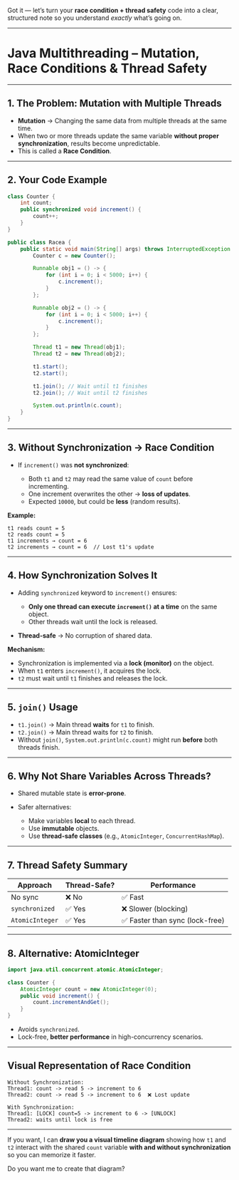 Got it — let’s turn your **race condition + thread safety** code into a clear, structured note so you understand *exactly* what’s going on.

---

# **Java Multithreading – Mutation, Race Conditions & Thread Safety**

---

## **1. The Problem: Mutation with Multiple Threads**

* **Mutation** → Changing the same data from multiple threads at the same time.
* When two or more threads update the same variable **without proper synchronization**, results become unpredictable.
* This is called a **Race Condition**.

---

## **2. Your Code Example**

```java
class Counter {
    int count;
    public synchronized void increment() {
        count++;
    }
}

public class Racea {
    public static void main(String[] args) throws InterruptedException {
        Counter c = new Counter();

        Runnable obj1 = () -> {
            for (int i = 0; i < 5000; i++) {
                c.increment();
            }
        };

        Runnable obj2 = () -> {
            for (int i = 0; i < 5000; i++) {
                c.increment();
            }
        };

        Thread t1 = new Thread(obj1);
        Thread t2 = new Thread(obj2);

        t1.start();
        t2.start();

        t1.join(); // Wait until t1 finishes
        t2.join(); // Wait until t2 finishes

        System.out.println(c.count);
    }
}
```

---

## **3. Without Synchronization → Race Condition**

* If `increment()` was **not synchronized**:

  * Both `t1` and `t2` may read the same value of `count` before incrementing.
  * One increment overwrites the other → **loss of updates**.
  * Expected `10000`, but could be **less** (random results).

**Example:**

```
t1 reads count = 5
t2 reads count = 5
t1 increments → count = 6
t2 increments → count = 6  // Lost t1's update
```

---

## **4. How Synchronization Solves It**

* Adding `synchronized` keyword to `increment()` ensures:

  * **Only one thread can execute `increment()` at a time** on the same object.
  * Other threads wait until the lock is released.
* **Thread-safe** → No corruption of shared data.

**Mechanism:**

* Synchronization is implemented via a **lock (monitor)** on the object.
* When `t1` enters `increment()`, it acquires the lock.
* `t2` must wait until `t1` finishes and releases the lock.

---

## **5. `join()` Usage**

* `t1.join()` → Main thread **waits** for `t1` to finish.
* `t2.join()` → Main thread waits for `t2` to finish.
* Without `join()`, `System.out.println(c.count)` might run **before** both threads finish.

---

## **6. Why Not Share Variables Across Threads?**

* Shared mutable state is **error-prone**.
* Safer alternatives:

  * Make variables **local** to each thread.
  * Use **immutable** objects.
  * Use **thread-safe classes** (e.g., `AtomicInteger`, `ConcurrentHashMap`).

---

## **7. Thread Safety Summary**

| Approach        | Thread-Safe? | Performance                    |
| --------------- | ------------ | ------------------------------ |
| No sync         | ❌ No         | ✅ Fast                         |
| `synchronized`  | ✅ Yes        | ❌ Slower (blocking)            |
| `AtomicInteger` | ✅ Yes        | ✅ Faster than sync (lock-free) |

---

## **8. Alternative: AtomicInteger**

```java
import java.util.concurrent.atomic.AtomicInteger;

class Counter {
    AtomicInteger count = new AtomicInteger(0);
    public void increment() {
        count.incrementAndGet();
    }
}
```

* Avoids `synchronized`.
* Lock-free, **better performance** in high-concurrency scenarios.

---

## **Visual Representation of Race Condition**

```
Without Synchronization:
Thread1: count -> read 5 -> increment to 6
Thread2: count -> read 5 -> increment to 6  ❌ Lost update

With Synchronization:
Thread1: [LOCK] count=5 -> increment to 6 -> [UNLOCK]
Thread2: waits until lock is free
```

---

If you want, I can **draw you a visual timeline diagram** showing how `t1` and `t2` interact with the shared `count` variable **with and without synchronization** so you can memorize it faster.

Do you want me to create that diagram?
